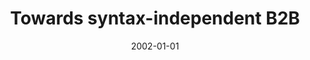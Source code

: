 ---
abstract: ''
authors:
- Birgit Hofreiter
- Christian Huemer
- W. Winiwarter
date: '2002-01-01'
featured: false
links:
- name: Publik
  url: https://publik.tuwien.ac.at/showentry.php?ID=203809&lang=1
publication_types:
- '2'
publishDate: '2002-01-01'
title: Towards syntax-independent B2B
url_pdf: ''
---